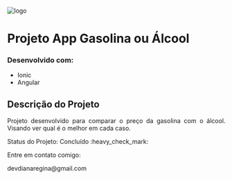 ![logo](https://user-images.githubusercontent.com/63608845/90585783-10297b80-e1ac-11ea-8b5e-a1d955fcf00c.png)

# Projeto App Gasolina ou Álcool
### Desenvolvido com:
* Ionic
* Angular
## Descrição do Projeto
<p align="justify">Projeto desenvolvido para comparar o preço da gasolina com o álcool. Visando ver qual é o melhor em cada caso. </p>
   Status do Projeto: Concluído :heavy_check_mark: <br>
<p> Entre em contato comigo:</p>
<p>devdianaregina@gmail.com</p>
